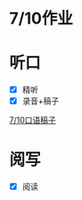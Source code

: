 # 7/10作业

# 听口

- [x]  精听
- [x]  录音+稿子

[7/10口语稿子](7%2010%E4%BD%9C%E4%B8%9A%206cc2fb1a570649c8ba397aa7e64f0faa/7%2010%E5%8F%A3%E8%AF%AD%E7%A8%BF%E5%AD%90%2053377df9d6714a56bc25e35c08b3ed38.md)

# 阅写

- [x]  阅读